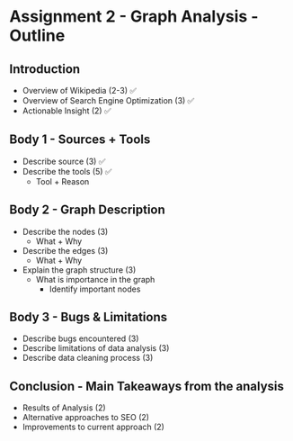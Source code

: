 # Assignment 2 - Graph Analysis - Outline

## Introduction

* Overview of Wikipedia (2-3) ✅
* Overview of Search Engine Optimization (3) ✅
* Actionable Insight (2) ✅

## Body 1 - Sources + Tools

* Describe source (3) ✅
* Describe the tools (5) ✅
  * Tool + Reason

## Body 2 - Graph Description

* Describe the nodes (3)
  * What + Why
* Describe the edges (3)
  * What + Why
* Explain the graph structure (3)
  * What is importance in the graph
    * Identify important nodes

## Body 3 - Bugs & Limitations

* Describe bugs encountered (3)
* Describe limitations of data analysis (3)
* Describe data cleaning process (3)

## Conclusion - Main Takeaways from the analysis

* Results of Analysis (2)
* Alternative approaches to SEO (2)
* Improvements to current approach (2)
